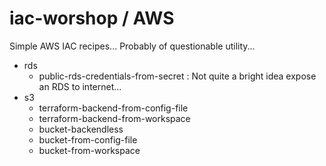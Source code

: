 # iac-worshop / AWS

Simple AWS IAC recipes... Probably of questionable utility...

* rds
  -  public-rds-credentials-from-secret : Not quite a bright idea expose an RDS to internet...
* s3
  -  terraform-backend-from-config-file
  -  terraform-backend-from-workspace
  -  bucket-backendless
  -  bucket-from-config-file
  -  bucket-from-workspace
